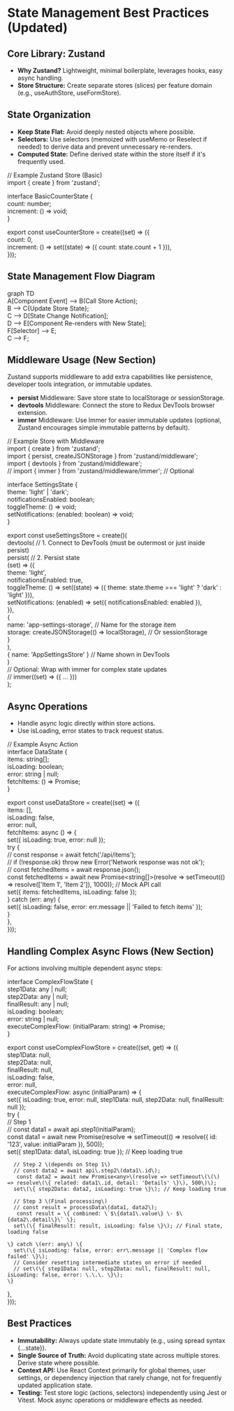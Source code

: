 # __State Management Best Practices \(Updated\)__

## __Core Library: Zustand__

- __Why Zustand?__ Lightweight, minimal boilerplate, leverages hooks, easy async handling\.
- __Store Structure:__ Create separate stores \(slices\) per feature domain \(e\.g\., useAuthStore, useFormStore\)\.

## __State Organization__

- __Keep State Flat:__ Avoid deeply nested objects where possible\.
- __Selectors:__ Use selectors \(memoized with useMemo or Reselect if needed\) to derive data and prevent unnecessary re\-renders\.
- __Computed State:__ Define derived state within the store itself if it's frequently used\.

// Example Zustand Store \(Basic\)  
import \{ create \} from 'zustand';  
  
interface BasicCounterState \{  
  count: number;  
  increment: \(\) => void;  
\}  
  
export const useCounterStore = create<BasicCounterState>\(\(set\) => \(\{  
  count: 0,  
  increment: \(\) => set\(\(state\) => \(\{ count: state\.count \+ 1 \}\)\),  
\}\)\);  


## __State Management Flow Diagram__

graph TD  
    A\[Component Event\] \-\-> B\(Call Store Action\);  
    B \-\-> C\{Update Store State\};  
    C \-\-> D\[State Change Notification\];  
    D \-\-> E\[Component Re\-renders with New State\];  
    F\[Selector\] \-\-> E;  
    C \-\-> F;  


## __Middleware Usage \(New Section\)__

Zustand supports middleware to add extra capabilities like persistence, developer tools integration, or immutable updates\.

- __persist__ Middleware: Save store state to localStorage or sessionStorage\.
- __devtools__ Middleware: Connect the store to Redux DevTools browser extension\.
- __immer__ Middleware: Use Immer for easier immutable updates \(optional, Zustand encourages simple immutable patterns by default\)\.

// Example Store with Middleware  
import \{ create \} from 'zustand';  
import \{ persist, createJSONStorage \} from 'zustand/middleware';  
import \{ devtools \} from 'zustand/middleware';  
// import \{ immer \} from 'zustand/middleware/immer'; // Optional  
  
interface SettingsState \{  
  theme: 'light' | 'dark';  
  notificationsEnabled: boolean;  
  toggleTheme: \(\) => void;  
  setNotifications: \(enabled: boolean\) => void;  
\}  
  
export const useSettingsStore = create<SettingsState>\(\)\(  
  devtools\( // 1\. Connect to DevTools \(must be outermost or just inside persist\)  
    persist\( // 2\. Persist state  
      \(set\) => \(\{  
        theme: 'light',  
        notificationsEnabled: true,  
        toggleTheme: \(\) => set\(\(state\) => \(\{ theme: state\.theme === 'light' ? 'dark' : 'light' \}\)\),  
        setNotifications: \(enabled\) => set\(\{ notificationsEnabled: enabled \}\),  
      \}\),  
      \{  
        name: 'app\-settings\-storage', // Name for the storage item  
        storage: createJSONStorage\(\(\) => localStorage\), // Or sessionStorage  
      \}  
    \),  
    \{ name: 'AppSettingsStore' \} // Name shown in DevTools  
  \)  
  // Optional: Wrap with immer for complex state updates  
  // immer\(\(set\) => \(\{ \.\.\. \}\)\)  
\);  


## __Async Operations__

- Handle async logic directly within store actions\.
- Use isLoading, error states to track request status\.

// Example Async Action  
interface DataState \{  
  items: string\[\];  
  isLoading: boolean;  
  error: string | null;  
  fetchItems: \(\) => Promise<void>;  
\}  
  
export const useDataStore = create<DataState>\(\(set\) => \(\{  
  items: \[\],  
  isLoading: false,  
  error: null,  
  fetchItems: async \(\) => \{  
    set\(\{ isLoading: true, error: null \}\);  
    try \{  
      // const response = await fetch\('/api/items'\);  
      // if \(\!response\.ok\) throw new Error\('Network response was not ok'\);  
      // const fetchedItems = await response\.json\(\);  
      const fetchedItems = await new Promise<string\[\]>\(resolve => setTimeout\(\(\) => resolve\(\['Item 1', 'Item 2'\]\), 1000\)\); // Mock API call  
      set\(\{ items: fetchedItems, isLoading: false \}\);  
    \} catch \(err: any\) \{  
      set\(\{ isLoading: false, error: err\.message || 'Failed to fetch items' \}\);  
    \}  
  \},  
\}\)\);  


## __Handling Complex Async Flows \(New Section\)__

For actions involving multiple dependent async steps:

interface ComplexFlowState \{  
  step1Data: any | null;  
  step2Data: any | null;  
  finalResult: any | null;  
  isLoading: boolean;  
  error: string | null;  
  executeComplexFlow: \(initialParam: string\) => Promise<void>;  
\}  
  
export const useComplexFlowStore = create<ComplexFlowState>\(\(set, get\) => \(\{  
  step1Data: null,  
  step2Data: null,  
  finalResult: null,  
  isLoading: false,  
  error: null,  
  executeComplexFlow: async \(initialParam\) => \{  
    set\(\{ isLoading: true, error: null, step1Data: null, step2Data: null, finalResult: null \}\);  
    try \{  
      // Step 1  
      // const data1 = await api\.step1\(initialParam\);  
      const data1 = await new Promise<any>\(resolve => setTimeout\(\(\) => resolve\(\{ id: '123', value: initialParam \}\), 500\)\);  
      set\(\{ step1Data: data1, isLoading: true \}\); // Keep loading true  
  
      // Step 2 \(depends on Step 1\)  
      // const data2 = await api\.step2\(data1\.id\);  
       const data2 = await new Promise<any>\(resolve => setTimeout\(\(\) => resolve\(\{ related: data1\.id, detail: 'Details' \}\), 500\)\);  
      set\(\{ step2Data: data2, isLoading: true \}\); // Keep loading true  
  
      // Step 3 \(Final processing\)  
      // const result = processData\(data1, data2\);  
       const result = \{ combined: \`$\{data1\.value\} \- $\{data2\.detail\}\` \};  
      set\(\{ finalResult: result, isLoading: false \}\); // Final state, loading false  
  
    \} catch \(err: any\) \{  
      set\(\{ isLoading: false, error: err\.message || 'Complex flow failed' \}\);  
      // Consider resetting intermediate states on error if needed  
      // set\(\{ step1Data: null, step2Data: null, finalResult: null, isLoading: false, error: \.\.\. \}\);  
    \}  
  \},  
\}\)\);  
  


## __Best Practices__

- __Immutability:__ Always update state immutably \(e\.g\., using spread syntax \{\.\.\.state\}\)\.
- __Single Source of Truth:__ Avoid duplicating state across multiple stores\. Derive state where possible\.
- __Context API:__ Use React Context primarily for global themes, user settings, or dependency injection that rarely change, not for frequently updated application state\.
- __Testing:__ Test store logic \(actions, selectors\) independently using Jest or Vitest\. Mock async operations or middleware effects as needed\.

